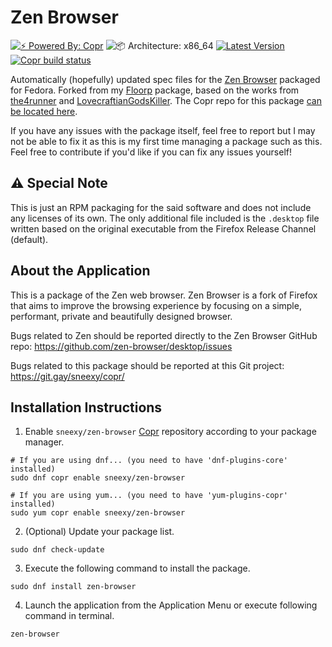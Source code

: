 # Zen Browser

[![⚡️ Powered By: Copr](https://img.shields.io/badge/⚡️_Powered_by-COPR-blue?style=flat-square)](https://copr.fedorainfracloud.org/)
![📦 Architecture: x86_64](https://img.shields.io/badge/📦_Architecture-x86__64-blue?style=flat-square)
[![Latest Version](https://img.shields.io/badge/dynamic/json?color=blue&label=Version&query=builds.latest.source_package.version&url=https%3A%2F%2Fcopr.fedorainfracloud.org%2Fapi_3%2Fpackage%3Fownername%3Dsneexy%26projectname%3Dzen-browser%26packagename%3Dzen-browser%26with_latest_build%3DTrue&style=flat-square&logoColor=blue)](https://copr.fedorainfracloud.org/coprs/sneexy/zen-browser/package/zen-browser/)
[![Copr build status](https://copr.fedorainfracloud.org/coprs/sneexy/zen-browser/package/zen-browser/status_image/last_build.png)](https://copr.fedorainfracloud.org/coprs/sneexy/zen-browser/package/zen-browser/)

Automatically (hopefully) updated spec files for the [Zen Browser](https://zen-browser.app/) packaged for Fedora. Forked from my [Floorp](https://copr.fedorainfracloud.org/coprs/sneexy/floorp) package, based on the works from [the4runner](https://github.com/the4runner/firefox-dev) and [LovecraftianGodsKiller](https://github.com/LovecraftianGodsKiller/floorp). The Copr repo for this package [can be located here](https://copr.fedorainfracloud.org/coprs/sneexy/zen-browser).

If you have any issues with the package itself, feel free to report but I may not be able to fix it as this is my first time managing a package such as this. Feel free to contribute if you'd like if you can fix any issues yourself!

## ⚠️ Special Note
This is just an RPM packaging for the said software and does not include any licenses of its own. The only additional file included is the `.desktop` file written based on the original executable from the Firefox Release Channel (default).

## About the Application
This is a package of the Zen web browser. Zen Browser is a fork of Firefox
that aims to improve the browsing experience by focusing on a simple,
performant, private and beautifully designed browser.

Bugs related to Zen should be reported directly to the Zen Browser GitHub repo: 
<https://github.com/zen-browser/desktop/issues>

Bugs related to this package should be reported at this Git project:
<https://git.gay/sneexy/copr/>

## Installation Instructions
1. Enable `sneexy/zen-browser` [Copr](https://copr.fedorainfracloud.org/) repository according to your package manager.

```Shell
# If you are using dnf... (you need to have 'dnf-plugins-core' installed)
sudo dnf copr enable sneexy/zen-browser

# If you are using yum... (you need to have 'yum-plugins-copr' installed)
sudo yum copr enable sneexy/zen-browser
```

2. (Optional) Update your package list.

```Shell
sudo dnf check-update
```

3. Execute the following command to install the package.

```Shell
sudo dnf install zen-browser
```

4. Launch the application from the Application Menu or execute following command in terminal.

```Shell
zen-browser
```
